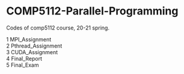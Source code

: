 # COMP5112-Parallel-Programming
Codes of comp5112 course, 20-21 spring.


1 MPI_Assignment <br>
2 Pthread_Assignment <br>
3 CUDA_Assignment <br>
4 Final_Report <br>
5 Final_Exam
